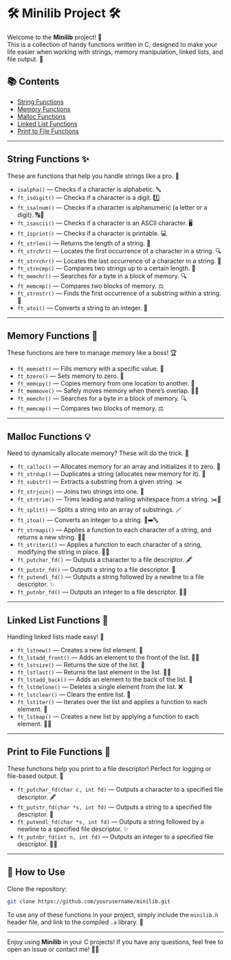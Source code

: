 # 🛠️ Minilib Project 🛠️

Welcome to the **Minilib** project! 🎉  
This is a collection of handy functions written in C, designed to make your life easier when working with strings, memory manipulation, linked lists, and file output. 🚀

## 📚 Contents

- [String Functions](#string-functions)
- [Memory Functions](#memory-functions)
- [Malloc Functions](#malloc-functions)
- [Linked List Functions](#linked-list-functions)
- [Print to File Functions](#print-to-file-functions)

---

## String Functions ✨

These are functions that help you handle strings like a pro. 💪

- `isalpha()` — Checks if a character is alphabetic. 🔤  
- `ft_isdigit()` — Checks if a character is a digit. 1️⃣  
- `ft_isalnum()` — Checks if a character is alphanumeric (a letter or a digit). 🔠🔢  
- `ft_isascii()` — Checks if a character is an ASCII character. 🖥️  
- `ft_isprint()` — Checks if a character is printable. 💻  
- `ft_strlen()` — Returns the length of a string. 📏  
- `ft_strchr()` — Locates the first occurrence of a character in a string. 🔍  
- `ft_strrchr()` — Locates the last occurrence of a character in a string. 🔎  
- `ft_strncmp()` — Compares two strings up to a certain length. 📐  
- `ft_memchr()` — Searches for a byte in a block of memory. 🔍  
- `ft_memcmp()` — Compares two blocks of memory. ⚖️  
- `ft_strnstr()` — Finds the first occurrence of a substring within a string. 🔗  
- `ft_atoi()` — Converts a string to an integer. 🔢  

---

## Memory Functions 🧠

These functions are here to manage memory like a boss! 🏆

- `ft_memset()` — Fills memory with a specific value. 🔲  
- `ft_bzero()` — Sets memory to zero. 🛑  
- `ft_memcpy()` — Copies memory from one location to another. 🔄  
- `ft_memmove()` — Safely moves memory when there’s overlap. 🔄🔁  
- `ft_memchr()` — Searches for a byte in a block of memory. 🔍  
- `ft_memcmp()` — Compares two blocks of memory. ⚖️  

---

## Malloc Functions 💡

Need to dynamically allocate memory? These will do the trick. 🧰

- `ft_calloc()` — Allocates memory for an array and initializes it to zero. 🧼  
- `ft_strdup()` — Duplicates a string (allocates new memory for it). 💎  
- `ft_substr()` — Extracts a substring from a given string. ✂️  
- `ft_strjoin()` — Joins two strings into one. 🔗  
- `ft_strtrim()` — Trims leading and trailing whitespace from a string. ✂️🧹  
- `ft_split()` — Splits a string into an array of substrings. 🪄  
- `ft_itoa()` — Converts an integer to a string. 🔢➡️🔤  
- `ft_strmapi()` — Applies a function to each character of a string, and returns a new string. 🔄🔤  
- `ft_striteri()` — Applies a function to each character of a string, modifying the string in place. 🔄🔄  
- `ft_putchar_fd()` — Outputs a character to a file descriptor. 🖋️  
- `ft_putstr_fd()` — Outputs a string to a file descriptor. 📝  
- `ft_putendl_fd()` — Outputs a string followed by a newline to a file descriptor. ✨  
- `ft_putnbr_fd()` — Outputs an integer to a file descriptor. 🔢🖤  

---

## Linked List Functions 🔗

Handling linked lists made easy! 🚀

- `ft_lstnew()` — Creates a new list element. 🌱  
- `ft_lstadd_front()` — Adds an element to the front of the list. 🏃‍♂️  
- `ft_lstsize()` — Returns the size of the list. 📏  
- `ft_lstlast()` — Returns the last element in the list. 🚶‍♂️  
- `ft_lstadd_back()` — Adds an element to the back of the list. 🚗  
- `ft_lstdelone()` — Deletes a single element from the list. ❌  
- `ft_lstclear()` — Clears the entire list. 🧹  
- `ft_lstiter()` — Iterates over the list and applies a function to each element. 🔄  
- `ft_lstmap()` — Creates a new list by applying a function to each element. 🔄🔄  

---

## Print to File Functions 📝

These functions help you print to a file descriptor! Perfect for logging or file-based output. 📂

- `ft_putchar_fd(char c, int fd)` — Outputs a character to a specified file descriptor. 🖋️  
- `ft_putstr_fd(char *s, int fd)` — Outputs a string to a specified file descriptor. 📝  
- `ft_putendl_fd(char *s, int fd)` — Outputs a string followed by a newline to a specified file descriptor. ✨  
- `ft_putnbr_fd(int n, int fd)` — Outputs an integer to a specified file descriptor. 🔢🖤  

---

## 🚀 How to Use

Clone the repository:

```bash
git clone https://github.com/yourusername/minilib.git
```

To use any of these functions in your project, simply include the `minilib.h` header file, and link to the compiled `.a` library. 🎯

---

Enjoy using **Minilib** in your C projects! If you have any questions, feel free to open an issue or contact me! 🤖💬

